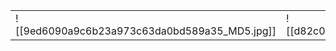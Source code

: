 





|                                               |                                               |     |
| --------------------------------------------- | --------------------------------------------- | --- |
| ![[9ed6090a9c6b23a973c63da0bd589a35_MD5.jpg]] | ![[d82c0898de51a7f6b16b1ac459e153bf_MD5.jpg]] |     |














